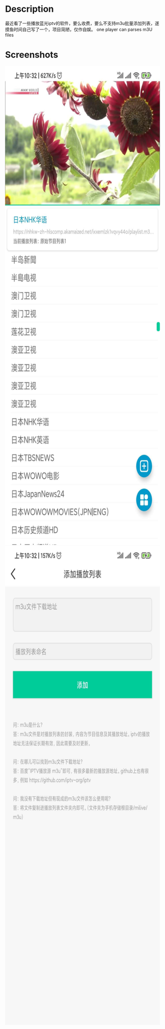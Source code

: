 Description
===========

最近看了一些播放蓝光iptv的软件，要么收费，要么不支持m3u批量添加列表，遂摸鱼时间自己写了一个，项目简陋，仅作自娱。
one player can parses m3U files

Screenshots
============
<img src="https://github.com/Luciohavenomoney/milive/blob/master/1.jpg" width=720 height=1560>
<img src="https://github.com/Luciohavenomoney/milive/blob/master/2.jpg" width=720 height=1560>